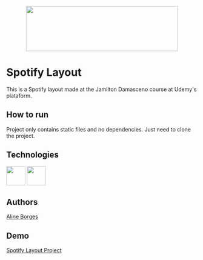 <p align="center">
  <img width="400" height="119" src="https://storage.googleapis.com/pr-newsroom-wp/1/2018/11/Spotify_Logo_CMYK_Green.png">
</p>

# Spotify Layout

This is a Spotify layout made at the Jamilton Damasceno course at Udemy's plataform.


## How to run
Project only contains static files and no dependencies. Just need to clone the project.

## Technologies

 <p align="left">
  	<img width="50" height="50" src="https://freeiconshop.com/wp-content/uploads/edd/html-flat.png">
	  <img width="50" height="50" src="https://freeiconshop.com/wp-content/uploads/edd/css-flat.png">
</p>

## Authors

[Aline Borges](https://github.com/AlineBorges)


## Demo
<a href="https://alineborges-spotify-layout.netlify.com/">Spotify Layout Project</a>
